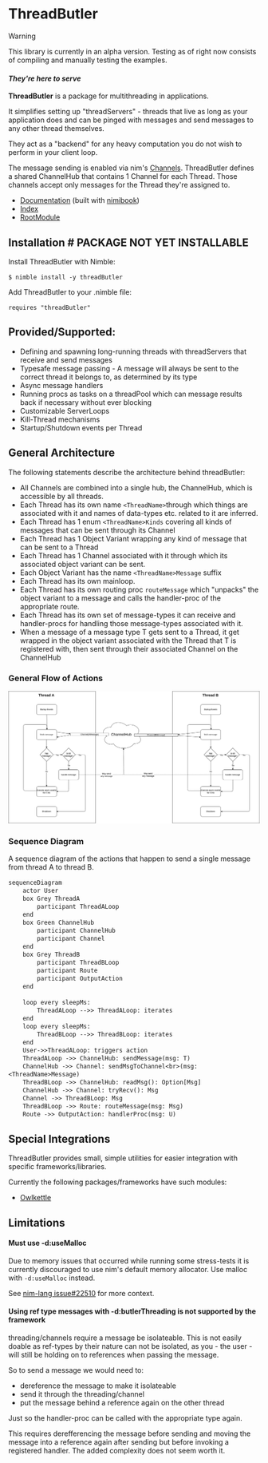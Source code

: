 # ThreadButler

> [!WARNING]  
> This library is currently in an alpha version. Testing as of right now consists of compiling and manually testing the examples.

#### _They're here to serve_
**ThreadButler** is a package for multithreading in applications. 

It simplifies setting up "threadServers" - threads that live as long as your application does and can be pinged with messages and send messages to any other thread themselves. 

They act as a "backend" for any heavy computation you do not wish to perform in your client loop. 

The message sending is enabled via nim's [Channels](https://nim-by-example.github.io/channels/). ThreadButler defines a shared ChannelHub that contains 1 Channel for each Thread. Those channels accept only messages for the Thread they're assigned to.

- [Documentation](https://philippmdoerner.github.io/ThreadButler/bookCompiled/index.html) (built with [nimibook](https://github.com/pietroppeter/nimibook))
- [Index](https://philippmdoerner.github.io/ThreadButler/htmldocs/theindex.html)
- [RootModule](https://philippmdoerner.github.io/ThreadButler/htmldocs/threadButler.html)

## Installation # PACKAGE NOT YET INSTALLABLE #

Install ThreadButler with Nimble:

    $ nimble install -y threadButler

Add ThreadButler to your .nimble file:

    requires "threadButler"

## Provided/Supported:
- Defining and spawning long-running threads with threadServers that receive and send messages 
- Typesafe message passing - A message will always be sent to the correct thread it belongs to, as determined by its type
- Async message handlers
- Running procs as tasks on a threadPool which can message results back if necessary without ever blocking
- Customizable ServerLoops
- Kill-Thread mechanisms
- Startup/Shutdown events per Thread

## General Architecture

The following statements describe the architecture behind threadButler:
- All Channels are combined into a single hub, the ChannelHub, which is accessible by all threads.
- Each Thread has its own name `<ThreadName>`through which things are associated with it and names of data-types etc. related to it are inferred.
- Each Thread has 1 enum `<ThreadName>Kinds` covering all kinds of messages that can be sent through its Channel
- Each Thread has 1 Object Variant wrapping any kind of message that can be sent to a Thread
- Each Thread has 1 Channel associated with it through which its associated object variant can be sent.
- Each Object Variant has the name `<ThreadName>Message` suffix
- Each Thread has its own mainloop.
- Each Thread has its own routing proc `routeMessage` which "unpacks" the object variant to a message and calls the handler-proc of the appropriate route.
- Each Thread has its own set of message-types it can receive and handler-procs for handling those message-types associated with it.
- When a message of a message type T gets sent to a Thread, it get wrapped in the object variant associated with the Thread that T is registered with, then sent through their associated Channel on the ChannelHub

### General Flow of Actions

<img src="./assets/app_architecture.png">

### Sequence Diagram
A sequence diagram of the actions that happen to send a single message from thread A to thread B.
```mermaid
sequenceDiagram
    actor User
    box Grey ThreadA
        participant ThreadALoop
    end
    box Green ChannelHub
        participant ChannelHub
        participant Channel
    end
    box Grey ThreadB
        participant ThreadBLoop
        participant Route
        participant OutputAction
    end

    loop every sleepMs:
        ThreadALoop -->> ThreadALoop: iterates
    end
    loop every sleepMs:
        ThreadBLoop -->> ThreadBLoop: iterates
    end
    User->>ThreadALoop: triggers action
    ThreadALoop ->> ChannelHub: sendMessage(msg: T)
    ChannelHub ->> Channel: sendMsgToChannel<br>(msg: <ThreadName>Message)
    ThreadBLoop ->> ChannelHub: readMsg(): Option[Msg]
    ChannelHub ->> Channel: tryRecv(): Msg
    Channel ->> ThreadBLoop: Msg
    ThreadBLoop ->> Route: routeMessage(msg: Msg)
    Route ->> OutputAction: handlerProc(msg: U)
```

## Special Integrations
ThreadButler provides small, simple utilities for easier integration with specific frameworks/libraries.

Currently the following packages/frameworks have such modules: 

- [Owlkettle](https://philippmdoerner.github.io/ThreadButler/htmldocs/threadButler/integrations/owlButler.html)

## Limitations
#### Must use -d:useMalloc
Due to memory issues that occurred while running some stress-tests it is currently discouraged to use nim's default memory allocator. Use malloc with `-d:useMalloc` instead.

See [nim-lang issue#22510](https://github.com/nim-lang/Nim/issues/22510) for more context.

#### Using ref type messages with -d:butlerThreading is not supported by the framework
threading/channels require a message be isolateable.
This is not easily doable as ref-types by their nature can not be isolated, as you - the user - will still be holding on to references when passing the message.

So to send a message we would need to:
- dereference the message to make it isolateable
- send it through the threading/channel
- put the message behind a reference again on the other thread

Just so the handler-proc can be called with the appropriate type again.

This requires derefferencing the message before sending and moving the message into a reference again after sending but before invoking a registered handler. The added complexity does not seem worth it.